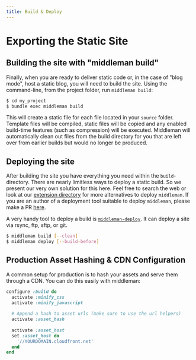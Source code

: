 ```yaml
---
title: Build & Deploy
---
```


# Exporting the Static Site

## Building the site with "middleman build"

Finally, when you are ready to deliver static code or, in the case of "blog
mode", host a static blog, you will need to build the site. Using the
command-line, from the project folder, run `middleman build`:

``` bash
$ cd my_project
$ bundle exec middleman build
```

This will create a static file for each file located in your `source` folder.
Template files will be compiled, static files will be copied and any enabled
build-time features (such as compression) will be executed. Middleman will
automatically clean out files from the build directory for you that are left
over from earlier builds but would no longer be produced.

## Deploying the site

After building the site you have everything you need within the
`build`-directory. There are nearly limitless ways to deploy a static build. So
we present our very own solution for this here. Feel free to search the web or
look at our [extension
directory](https://directory.middlemanapp.com/#/extensions/deployment) for more
alternatives to deploy `middleman`. If you are an author of a deployment tool
suitable to deploy `middleman`, please make a PR
[here](https://directory.middlemanapp.com/#/extensions/deployment).

A very handy tool to deploy a build is
[`middleman-deploy`](https://github.com/middleman-contrib/middleman-deploy). It
can deploy a site via rsync, ftp, sftp, or git.

```bash
$ middleman build [--clean]
$ middleman deploy [--build-before]
```

## Production Asset Hashing & CDN Configuration

A common setup for production is to hash your assets and serve them through a CDN. You can do this easily with middleman:

```ruby
configure :build do
  activate :minify_css
  activate :minify_javascript
  
  # Append a hash to asset urls (make sure to use the url helpers)
  activate :asset_hash
  
  activate :asset_host
  set :asset_host do
    '//YOURDOMAIN.cloudfront.net'
  end
end
```

